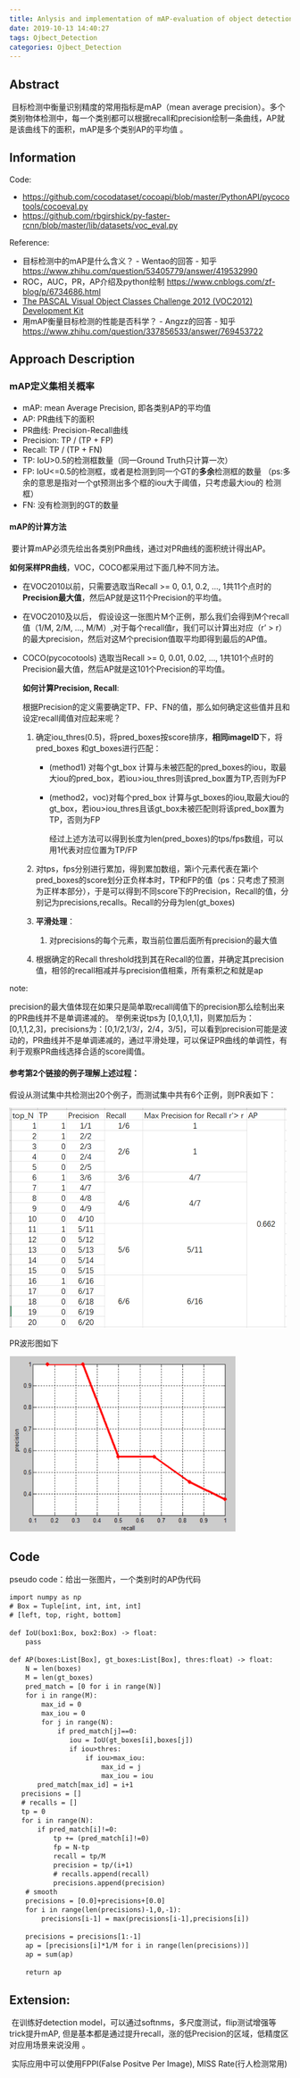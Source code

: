 ```yaml
---
title: Anlysis and implementation of mAP-evaluation of object detection
date: 2019-10-13 14:40:27
tags: Ojbect_Detection
categories: Ojbect_Detection
---
```

## Abstract

​	 目标检测中衡量识别精度的常用指标是mAP（mean average precision）。多个类别物体检测中，每一个类别都可以根据recall和precision绘制一条曲线，AP就是该曲线下的面积，mAP是多个类别AP的平均值 。

## Information

Code: 

-  https://github.com/cocodataset/cocoapi/blob/master/PythonAPI/pycocotools/cocoeval.py 
-  https://github.com/rbgirshick/py-faster-rcnn/blob/master/lib/datasets/voc_eval.py 

Reference:

- 目标检测中的mAP是什么含义？ - Wentao的回答 - 知乎
  https://www.zhihu.com/question/53405779/answer/419532990
- ROC，AUC，PR，AP介绍及python绘制 https://www.cnblogs.com/zf-blog/p/6734686.html 
- [The PASCAL Visual Object Classes Challenge 2012 (VOC2012) Development Kit](https://link.zhihu.com/?target=http%3A//host.robots.ox.ac.uk/pascal/VOC/voc2012/htmldoc/devkit_doc.html%23SECTION00044000000000000000)
-  用mAP衡量目标检测的性能是否科学？ - Angzz的回答 - 知乎 https://www.zhihu.com/question/337856533/answer/769453722 

## Approach Description

### mAP定义集相关概率

- mAP: mean Average Precision, 即各类别AP的平均值
- AP: PR曲线下的面积
- PR曲线: Precision-Recall曲线
- Precision: TP / (TP + FP)
- Recall: TP / (TP + FN)
- TP: IoU>0.5的检测框数量（同一Ground Truth只计算一次）
- FP: IoU<=0.5的检测框，或者是检测到同一个GT的**多余**检测框的数量 （ps:多余的意思是指对一个gt预测出多个框的iou大于阈值，只考虑最大iou的 检测框）
- FN: 没有检测到的GT的数量

#### mAP的计算方法

​	要计算mAP必须先绘出各类别PR曲线，通过对PR曲线的面积统计得出AP。



​		**如何采样PR曲线**，VOC，COCO都采用过下面几种不同方法。

- 在VOC2010以前，只需要选取当Recall >= 0, 0.1, 0.2, ..., 1共11个点时的**Precision最大值**，然后AP就是这11个Precision的平均值。

- 在VOC2010及以后， 假设设这一张图片M个正例，那么我们会得到M个recall值（1/M, 2/M, …, M/M）,对于每个recall值r，我们可以计算出对应（r’ > r）的最大precision，然后对这M个precision值取平均即得到最后的AP值。 

- COCO(pycocotools) 选取当Recall >= 0, 0.01, 0.02, ..., 1共101个点时的Precision最大值，然后AP就是这101个Precision的平均值。 

  

  **如何计算Precision, Recall**:

  根据Precision的定义需要确定TP、FP、FN的值，那么如何确定这些值并且和设定recall阈值对应起来呢？

  1. 确定iou_thres(0.5)，将pred_boxes按score排序，**相同imageID**下，将pred_boxes 和gt_boxes进行匹配：

     - (method1) 对每个gt_box 计算与未被匹配的pred_boxes的iou，取最大iou的pred_box，若iou>iou_thres则该pred_box置为TP,否则为FP

     - (method2，voc)对每个pred_box 计算与gt_boxes的iou,取最大iou的gt_box，若iou>iou_thres且该gt_box未被匹配则将该pred_box置为TP，否则为FP

       经过上述方法可以得到长度为len(pred_boxes)的tps/fps数组，可以用1代表对应位置为TP/FP

  2. 对tps，fps分别进行累加，得到累加数组，第i个元素代表在第i个pred_boxes的score划分正负样本时，TP和FP的值（ps：只考虑了预测为正样本部分），于是可以得到不同score下的Precision，Recall的值，分别记为precisions,recalls。Recall的分母为len(gt_boxes)

  3. **平滑处理**：

     1. 对precisions的每个元素，取当前位置后面所有precision的最大值

  4. 根据确定的Recall threshold找到其在Recall的位置，并确定其precision值，相邻的recall相减并与precision值相乘，所有乘积之和就是ap

note: 

​	precision的最大值体现在如果只是简单取recall阈值下的precision那么绘制出来的PR曲线并不是单调递减的。	举例来说tps为 [0,1,0,1,1]，则累加后为：[0,1,1,2,3]，precisions为：[0,1/2,1/3/，2/4，3/5]，可以看到precision可能是波动的，PR曲线并不是单调递减的，通过平滑处理，可以保证PR曲线的单调性，有利于观察PR曲线选择合适的score阈值。

#### 参考第2个链接的例子理解上述过程：

 假设从测试集中共检测出20个例子，而测试集中共有6个正例，则PR表如下： 

<img src="map-evaluation of object detection/PR_table.png" style="zoom:100%;" />

PR波形图如下

<img src="map-evaluation of object detection/PR_curve.png" style="zoom:80%;" />

## Code

pseudo code：给出一张图片，一个类别时的AP伪代码

```
import numpy as np
# Box = Tuple[int, int, int, int]
# [left, top, right, bottom]

def IoU(box1:Box, box2:Box) -> float:
    pass
    
def AP(boxes:List[Box], gt_boxes:List[Box], thres:float) -> float:
    N = len(boxes)
    M = len(gt_boxes)
    pred_match = [0 for i in range(N)]
    for i in range(M):
        max_id = 0
        max_iou = 0
        for j in range(N):
            if pred_match[j]==0:
               iou = IoU(gt_boxes[i],boxes[j]) 
               if iou>thres:
                   if iou>max_iou:
                       max_id = j
                       max_iou = iou
       pred_match[max_id] = i+1
   precisions = []
   # recalls = []
   tp = 0
   for i in range(N):
       if pred_match[i]!=0:
           tp += (pred_match[i]!=0)
           fp = N-tp
           recall = tp/M
           precision = tp/(i+1)
           # recalls.append(recall)
           precisions.append(precision)
    # smooth
    precisions = [0.0]+precisions+[0.0]
    for i in range(len(precisions)-1,0,-1):
        precisions[i-1] = max(precisions[i-1],precisions[i])

    precisions = precisions[1:-1]
    ap = [precisions[i]*1/M for i in range(len(precisions))]
    ap = sum(ap)
    
    return ap
```



## Extension:

​	在训练好detection model，可以通过softnms，多尺度测试，flip测试增强等trick提升mAP, 但是基本都是通过提升recall，涨的低Precision的区域，低精度区对应用场景来说没用 。

​	实际应用中可以使用FPPI(False Positve Per Image), MISS Rate(行人检测常用)